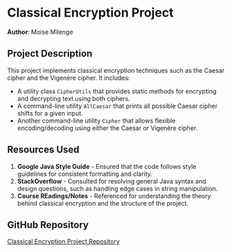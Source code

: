 # Classical Encryption Project

**Author**: Moise Milenge

## Project Description
This project implements classical encryption techniques such as the Caesar cipher and the Vigenère cipher. It includes:
- A utility class `CipherUtils` that provides static methods for encrypting and decrypting text using both ciphers.
- A command-line utility `AllCaesar` that prints all possible Caesar cipher shifts for a given input.
- Another command-line utility `Cipher` that allows flexible encoding/decoding using either the Caesar or Vigenère cipher.

## Resources Used
1. **Google Java Style Guide** - Ensured that the code follows style guidelines for consistent formatting and clarity.
2. **StackOverflow** - Consulted for resolving general Java syntax and design questions, such as handling edge cases in string manipulation.
3. **Course REadings/Notes** - Referenced for understanding the theory behind classical encryption and the structure of the project.

## GitHub Repository
[Classical Encryption Project Repository](git@github.com:moistr203/mp1.git)